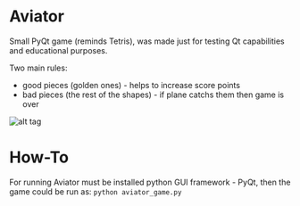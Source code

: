 Aviator
=======

Small PyQt game (reminds Tetris), was made just for testing Qt capabilities and educational purposes.

Two main rules:
  * good pieces (golden ones) - helps to increase score points
  * bad pieces (the rest of the shapes) - if plane catchs them then game is over

![alt tag](https://pp.vk.me/c623322/v623322222/120d0/G1lefUVQu5I.jpg)

How-To
======
For running Aviator must be installed python GUI framework - PyQt, then the game could be run as:
```python aviator_game.py```
